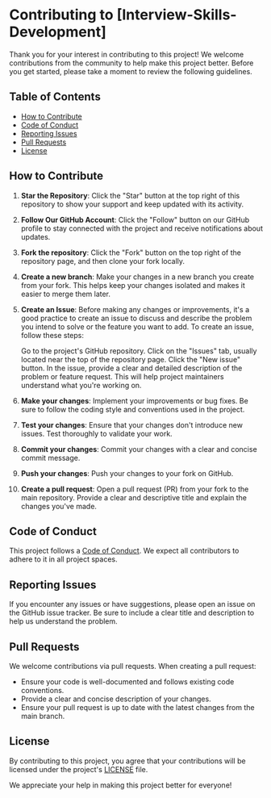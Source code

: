 # Contributing to [Interview-Skills-Development]

Thank you for your interest in contributing to this project! We welcome contributions from the community to help make this project better. Before you get started, please take a moment to review the following guidelines.

## Table of Contents
- [How to Contribute](#how-to-contribute)
- [Code of Conduct](#code-of-conduct)
- [Reporting Issues](#reporting-issues)
- [Pull Requests](#pull-requests)
- [License](#license)

## How to Contribute

1. **Star the Repository**: Click the "Star" button at the top right of this repository to show your support and keep updated with its activity.

2. **Follow Our GitHub Account**: Click the "Follow" button on our GitHub profile to stay connected with the project and receive notifications about updates.

3. **Fork the repository**: Click the "Fork" button on the top right of the repository page, and then clone your fork locally.

4. **Create a new branch**: Make your changes in a new branch you create from your fork. This helps keep your changes isolated and makes it easier to merge them later.

5. **Create an Issue**: Before making any changes or improvements, it's a good practice to create an issue to discuss and describe the problem you intend to solve or the feature you want to add. To create an issue, follow these steps:

    Go to the project's GitHub repository.
    Click on the "Issues" tab, usually located near the top of the repository page.
    Click the "New issue" button.
    In the issue, provide a clear and detailed description of the problem or feature request. This will help project maintainers understand what you're working on.

6. **Make your changes**: Implement your improvements or bug fixes. Be sure to follow the coding style and conventions used in the project.

7. **Test your changes**: Ensure that your changes don't introduce new issues. Test thoroughly to validate your work.

8. **Commit your changes**: Commit your changes with a clear and concise commit message.

9. **Push your changes**: Push your changes to your fork on GitHub.

10. **Create a pull request**: Open a pull request (PR) from your fork to the main repository. Provide a clear and descriptive title and explain the changes you've made.

## Code of Conduct

This project follows a [Code of Conduct](https://www.contributor-covenant.org/version/2/1/code_of_conduct/). We expect all contributors to adhere to it in all project spaces.

## Reporting Issues

If you encounter any issues or have suggestions, please open an issue on the GitHub issue tracker. Be sure to include a clear title and description to help us understand the problem.

## Pull Requests

We welcome contributions via pull requests. When creating a pull request:

- Ensure your code is well-documented and follows existing code conventions.
- Provide a clear and concise description of your changes.
- Ensure your pull request is up to date with the latest changes from the main branch.

## License

By contributing to this project, you agree that your contributions will be licensed under the project's [LICENSE](LICENSE) file.

We appreciate your help in making this project better for everyone!
